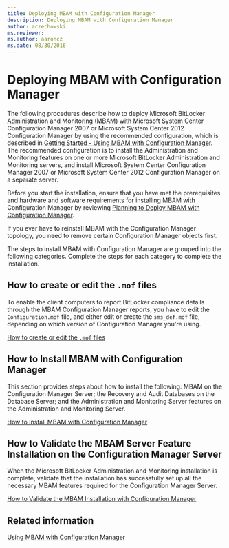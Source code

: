 ```yaml
---
title: Deploying MBAM with Configuration Manager
description: Deploying MBAM with Configuration Manager
author: aczechowski
ms.reviewer:
ms.author: aaroncz
ms.date: 08/30/2016
---
```



# Deploying MBAM with Configuration Manager


The following procedures describe how to deploy Microsoft BitLocker Administration and Monitoring (MBAM) with Microsoft System Center Configuration Manager 2007 or Microsoft System Center 2012 Configuration Manager by using the recommended configuration, which is described in [Getting Started - Using MBAM with Configuration Manager](getting-started---using-mbam-with-configuration-manager.md). The recommended configuration is to install the Administration and Monitoring features on one or more Microsoft BitLocker Administration and Monitoring servers, and install Microsoft System Center Configuration Manager 2007 or Microsoft System Center 2012 Configuration Manager on a separate server.

Before you start the installation, ensure that you have met the prerequisites and hardware and software requirements for installing MBAM with Configuration Manager by reviewing [Planning to Deploy MBAM with Configuration Manager](planning-to-deploy-mbam-with-configuration-manager-2.md).

If you ever have to reinstall MBAM with the Configuration Manager topology, you need to remove certain Configuration Manager objects first.

The steps to install MBAM with Configuration Manager are grouped into the following categories. Complete the steps for each category to complete the installation.

## How to create or edit the `.mof` files


To enable the client computers to report BitLocker compliance details through the MBAM Configuration Manager reports, you have to edit the `Configuration.mof` file, and either edit or create the `sms_def.mof` file, depending on which version of Configuration Manager you're using.

[How to create or edit the `.mof` files](how-to-create-or-edit-the-mof-files.md)

## How to Install MBAM with Configuration Manager


This section provides steps about how to install the following: MBAM on the Configuration Manager Server; the Recovery and Audit Databases on the Database Server; and the Administration and Monitoring Server features on the Administration and Monitoring Server.

[How to Install MBAM with Configuration Manager](how-to-install-mbam-with-configuration-manager.md)

## How to Validate the MBAM Server Feature Installation on the Configuration Manager Server


When the Microsoft BitLocker Administration and Monitoring installation is complete, validate that the installation has successfully set up all the necessary MBAM features required for the Configuration Manager Server.

[How to Validate the MBAM Installation with Configuration Manager](how-to-validate-the-mbam-installation-with-configuration-manager.md)

## Related information

[Using MBAM with Configuration Manager](using-mbam-with-configuration-manager.md)
